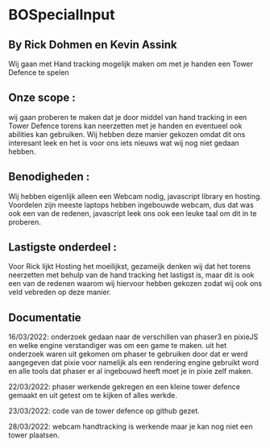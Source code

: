 # BOSpecialInput
## By Rick Dohmen en Kevin Assink
Wij gaan met Hand tracking mogelijk maken om met je handen een Tower Defence te spelen 

## Onze scope : 
wij gaan proberen te maken dat je door middel van hand tracking in een Tower Defence torens kan neerzetten met je handen en eventueel ook abilities kan gebruiken. Wij hebben deze manier gekozen omdat dit ons interesant leek en het is voor ons iets nieuws wat wij nog niet gedaan hebben.

## Benodigheden : 
Wij hebben eigenlijk alleen een Webcam nodig, javascript library en hosting. Voordelen zijn meeste laptops hebben ingebouwde webcam, dus dat was ook een van de redenen, javascript leek ons ook een leuke taal om dit in te proberen. 

## Lastigste onderdeel : 
Voor Rick lijkt Hosting het moeilijkst, gezameijk denken wij dat het torens neerzetten met behulp van de hand tracking het lastigst is, maar dit is ook een van de redenen waarom wij hiervoor hebben gekozen zodat wij ook ons veld vebreden op deze manier.

## Documentatie
16/03/2022: onderzoek gedaan naar de verschillen van phaser3 en pixieJS en welke engine verstandiger was om een game te maken. uit het onderzoek waren uit gekomen om phaser te gebruiken door dat er werd aangegeven dat pixie voor namelijk als een rendering engine gebruikt word en alle tools dat phaser er al ingebouwd heeft moet je in pixie zelf maken.

22/03/2022:  phaser werkende gekregen en een kleine tower defence gemaakt en uit getest om te kijken of alles werkde.

23/03/2022: code van de tower defence op github gezet.

28/03/2022: webcam handtracking is werkende maar je kan nog niet een tower plaatsen.

